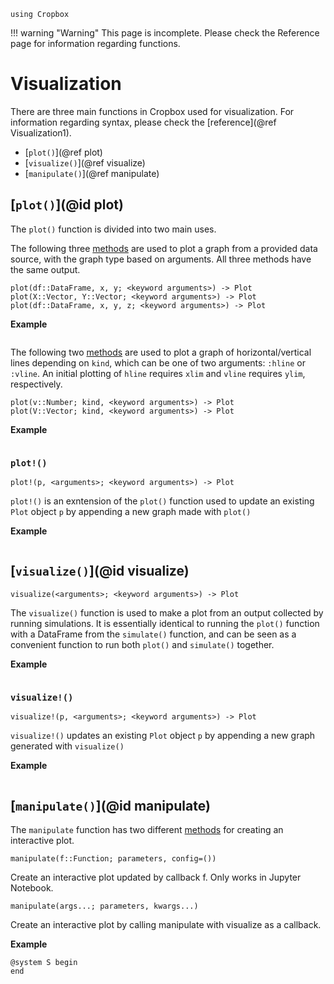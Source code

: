 ```@setup Cropbox
using Cropbox
```

!!! warning "Warning"
    This page is incomplete. Please check the Reference page for information regarding functions.

# Visualization

There are three main functions in Cropbox used for visualization. For information regarding syntax, please check the [reference](@ref Visualization1).
* [`plot()`](@ref plot)
* [`visualize()`](@ref visualize)
* [`manipulate()`](@ref manipulate)

## [`plot()`](@id plot)

The `plot()` function is divided into two main uses.

The following three [methods](https://docs.julialang.org/en/v1/manual/methods/) are used to plot a graph from a provided data source, with the graph type based on arguments. All three methods have the same output.

```
plot(df::DataFrame, x, y; <keyword arguments>) -> Plot
plot(X::Vector, Y::Vector; <keyword arguments>) -> Plot
plot(df::DataFrame, x, y, z; <keyword arguments>) -> Plot
```

**Example**
```@example Cropbox
```

The following two [methods](https://docs.julialang.org/en/v1/manual/methods/) are used to plot a graph of horizontal/vertical lines depending on `kind`, which can be one of two arguments: `:hline` or `:vline`. An initial plotting of `hline` requires `xlim` and `vline` requires `ylim`, respectively.

```
plot(v::Number; kind, <keyword arguments>) -> Plot
plot(V::Vector; kind, <keyword arguments>) -> Plot
```

**Example**
```@example Cropbox
```

### `plot!()`

```
plot!(p, <arguments>; <keyword arguments>) -> Plot
```

`plot!()` is an exntension of the `plot()` function used to update an existing `Plot` object `p` by appending a new graph made with `plot()`

**Example**
```@example Cropbox
```

## [`visualize()`](@id visualize)

```
visualize(<arguments>; <keyword arguments>) -> Plot
```

The `visualize()` function is used to make a plot from an output collected by running simulations. It is essentially identical to running the `plot()` function with a DataFrame from the `simulate()` function, and can be seen as a convenient function to run both `plot()` and `simulate()` together.

**Example**
```example Cropbox
```

### `visualize!()`

```
visualize!(p, <arguments>; <keyword arguments>) -> Plot
```

`visualize!()` updates an existing `Plot` object `p` by appending a new graph generated with `visualize()`

**Example**
```example Cropbox
```

## [`manipulate()`](@id manipulate)

The `manipulate` function has two different [methods](https://docs.julialang.org/en/v1/manual/methods/) for creating an interactive plot.

```
manipulate(f::Function; parameters, config=())
```
Create an interactive plot updated by callback f. Only works in Jupyter Notebook.


```
manipulate(args...; parameters, kwargs...)
```
Create an interactive plot by calling manipulate with visualize as a callback.


**Example**
```example Cropbox
@system S begin
end
```
